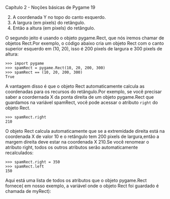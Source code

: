 Capítulo 2 - Noções básicas de Pygame 19

2. A coordenada Y no topo do canto esquerdo.
3. A largura (em pixels) do retângulo.
4. Então a altura (em pixels) do retângulo.

O segundo jeito é usando o objeto pygame.Rect, que nós iremos chamar de objetos Rect.Por exemplo, o código abaixo cria um objeto Rect com o canto
superior esquerdo em (10, 20), isso é 200 pixels de largura e 300 pixels de altura:

	>>> import pygame
	>>> spamRect = pygame.Rect(10, 20, 200, 300)
	>>> spamRect == (10, 20, 200, 300)
	True


A vantagem disso é que o objeto Rect automaticamente calcula as coordenadas para os recursos do retângulo.Por exemplo, se você precisar saber a coordernada
X da ponta direita de um objeto pygame.Rect que guardamos na variável spamRect, você pode acessar o atributo `right` do objeto Rect.

	>>> spamRect.right
	210

O objeto Rect calcula automaticamente que se a extremidade direita está na coordenada X de valor 10 e o retângulo tem 200 pixels de largura,então a 
margem direita deve estar na coordenada X 210.Se você renomear o atributo right, todos os outros atributos serão automaticamente recalculados:


	>>> spamRect.right = 350
	>>> spamRect.left
	150

Aqui está uma lista de todos os atributos  que o objeto pygame.Rect fornece( em nosso exemplo, a variável onde o objeto Rect foi guardado é chamada de
myRect):
